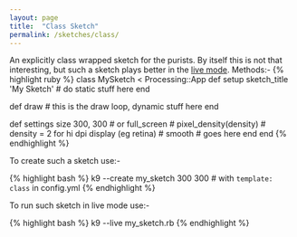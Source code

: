 ```yaml
---
layout: page
title:  "Class Sketch"
permalink: /sketches/class/
---
```


An explicitly class wrapped sketch for the purists. By itself this is not that interesting, but such a sketch plays better in the [live mode][live].
Methods:-
{% highlight ruby %}
class MySketch < Processing::App
  def setup
    sketch_title 'My Sketch'
    # do static stuff here
  end
  
  def draw
    # this is the draw loop, dynamic stuff here
  end
  
  def settings
    size 300, 300 # or full_screen
    # pixel_density(density) # density = 2 for hi dpi display (eg retina)
    # smooth # goes here
  end
end
{% endhighlight %}

To create such a sketch use:-

{% highlight bash %}
k9 --create my_sketch 300 300 # with `template: class` in config.yml
{% endhighlight %}

To run such sketch in live mode use:-

{% highlight bash %}
k9 --live my_sketch.rb
{% endhighlight %}


[live]:https://github.com/ruby-processing/JRubyArt/wiki/Live-Coding
